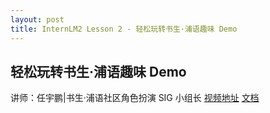 ```yaml
---
layout: post
title: InternLM2 Lesson 2 - 轻松玩转书生·浦语趣味 Demo
---
```


## 轻松玩转书生·浦语趣味 Demo
讲师：任宇鹏|书生·浦语社区角色扮演 SIG 小组长
[视频地址](https://www.bilibili.com/video/BV1AH4y1H78d/) 
[文档](https://github.com/InternLM/Tutorial/blob/camp2/helloworld/hello_world.md)


